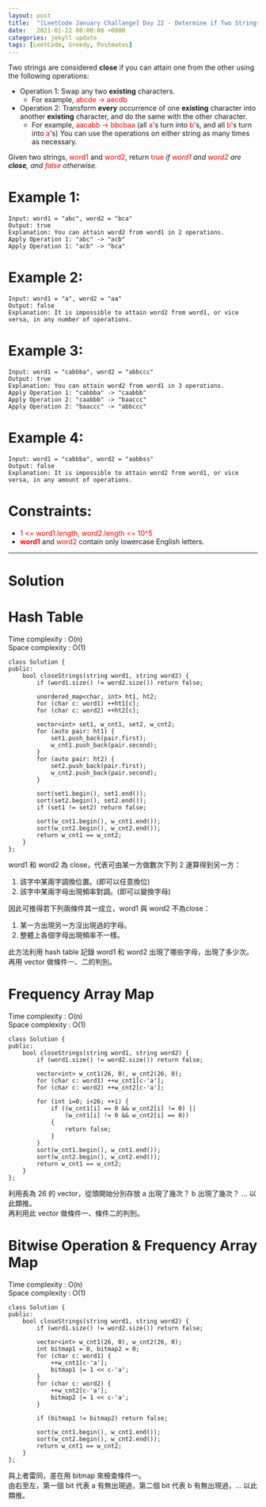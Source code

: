 ```yaml
---
layout: post
title:  "[LeetCode January Challange] Day 22 - Determine if Two Strings Are Close"
date:   2021-01-22 00:00:00 +0800
categories: jekyll update
tags: [LeetCode, Greedy, Postmates]
---
```

Two strings are considered **close** if you can attain one from the other using the following operations:

- Operation 1: Swap any two **existing** characters.
	- For example, <font color="red">abcde -> aecdb</font>
- Operation 2: Transform **every** occurrence of one **existing** character into another **existing** character, and do the same with the other character.
	- For example, <font color="red">aacabb -> bbcbaa</font> (all <font color="red">a</font>'s turn into <font color="red">b</font>'s, and all <font color="red">b</font>'s turn into <font color="red">a</font>'s)
You can use the operations on either string as many times as necessary.

Given two strings, <font color="red">word1</font> and <font color="red">word2</font>, return <font color="red">true</font> *if <font color="red">word1</font> and <font color="red">word2</font> are **close**, and <font color="red">false</font> otherwise.*

# Example 1:

	Input: word1 = "abc", word2 = "bca"
	Output: true
	Explanation: You can attain word2 from word1 in 2 operations.
	Apply Operation 1: "abc" -> "acb"
	Apply Operation 1: "acb" -> "bca"

# Example 2:

	Input: word1 = "a", word2 = "aa"
	Output: false
	Explanation: It is impossible to attain word2 from word1, or vice versa, in any number of operations.

# Example 3:

	Input: word1 = "cabbba", word2 = "abbccc"
	Output: true
	Explanation: You can attain word2 from word1 in 3 operations.
	Apply Operation 1: "cabbba" -> "caabbb"
	Apply Operation 2: "caabbb" -> "baaccc"
	Apply Operation 2: "baaccc" -> "abbccc"

# Example 4:

	Input: word1 = "cabbba", word2 = "aabbss"
	Output: false
	Explanation: It is impossible to attain word2 from word1, or vice versa, in any amount of operations.

# Constraints:

- <font color="red">1 <= word1.length, word2.length <= 10^5</font>
- **<font color="red">word1</font>** and <font color="red">word2</font> contain only lowercase English letters.

______________________  

# Solution  

# Hash Table

Time complexity : O(n)  
Space complexity : O(1)  

	class Solution {
	public:
	    bool closeStrings(string word1, string word2) {
	        if (word1.size() != word2.size()) return false;
	        
	        unordered_map<char, int> ht1, ht2;
	        for (char c: word1) ++ht1[c];
	        for (char c: word2) ++ht2[c];
	        
	        vector<int> set1, w_cnt1, set2, w_cnt2;
	        for (auto pair: ht1) {
	            set1.push_back(pair.first);
	            w_cnt1.push_back(pair.second);
	        }
	        for (auto pair: ht2) {
	            set2.push_back(pair.first);
	            w_cnt2.push_back(pair.second);
	        }
	        
	        sort(set1.begin(), set1.end());
	        sort(set2.begin(), set2.end());
	        if (set1 != set2) return false;
	        
	        sort(w_cnt1.begin(), w_cnt1.end());
	        sort(w_cnt2.begin(), w_cnt2.end());
	        return w_cnt1 == w_cnt2;
	    }
	};

word1 和 word2 為 close，代表可由某一方做數次下列 2 運算得到另一方：
1. 該字中某兩字調換位置。(即可以任意換位)
2. 該字中某兩字母出現頻率對調。(即可以變換字母)

因此可推得若下列兩條件其一成立，word1 與 word2 不為close：
1. 某一方出現另一方沒出現過的字母。
2. 整體上各個字母出現頻率不一樣。

此方法利用 hash table 記錄 word1 和 word2 出現了哪些字母，出現了多少次。  
再用 vector 做條件一、二的判別。

# Frequency Array Map

Time complexity : O(n)  
Space complexity : O(1)  

	class Solution {
	public:
	    bool closeStrings(string word1, string word2) {
	        if (word1.size() != word2.size()) return false;
	        
	        vector<int> w_cnt1(26, 0), w_cnt2(26, 0);
	        for (char c: word1) ++w_cnt1[c-'a'];
	        for (char c: word2) ++w_cnt2[c-'a'];
	        
	        for (int i=0; i<26; ++i) {
	            if ((w_cnt1[i] == 0 && w_cnt2[i] != 0) ||
	                (w_cnt1[i] != 0 && w_cnt2[i] == 0))
	            {
	                return false;
	            }
	        }
	        sort(w_cnt1.begin(), w_cnt1.end());
	        sort(w_cnt2.begin(), w_cnt2.end());
	        return w_cnt1 == w_cnt2;
	    }
	};

利用長為 26 的 vector，從頭開始分別存放 a 出現了幾次？ b 出現了幾次？ ... 以此類推。  
再利用此 vector 做條件一、條件二的判別。

# Bitwise Operation & Frequency Array Map

Time complexity : O(n)  
Space complexity : O(1)  

	class Solution {
	public:
	    bool closeStrings(string word1, string word2) {
	        if (word1.size() != word2.size()) return false;
	        
	        vector<int> w_cnt1(26, 0), w_cnt2(26, 0);
	        int bitmap1 = 0, bitmap2 = 0;
	        for (char c: word1) {
	            ++w_cnt1[c-'a'];
	            bitmap1 |= 1 << c-'a';
	        }
	        for (char c: word2) {
	            ++w_cnt2[c-'a'];
	            bitmap2 |= 1 << c-'a';
	        }
	        
	        if (bitmap1 != bitmap2) return false;
	        
	        sort(w_cnt1.begin(), w_cnt1.end());
	        sort(w_cnt2.begin(), w_cnt2.end());
	        return w_cnt1 == w_cnt2;
	    }
	};

與上者雷同，差在用 bitmap 來檢查條件一。  
由右至左，第一個 bit 代表 a 有無出現過，第二個 bit 代表 b 有無出現過，... 以此類推。  
